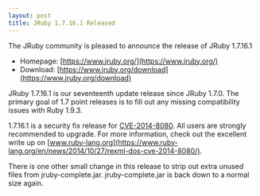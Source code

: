 ```yaml
---
layout: post
title: JRuby 1.7.16.1 Released
---
```

The JRuby community is pleased to announce the release of JRuby 1.7.16.1

- Homepage: [https://www.jruby.org/](https://www.jruby.org/)
- Download: [https://www.jruby.org/download](https://www.jruby.org/download)

JRuby 1.7.16.1 is our seventeenth update release since JRuby 1.7.0.  The primary goal of 1.7 point releases is to fill out any missing compatibility issues with Ruby 1.9.3.  

1.7.16.1 is a security fix release for [CVE-2014-8080](https://cve.mitre.org/cgi-bin/cvename.cgi?name=CVE-2014-8080).  All users are strongly recommended to upgrade.   For more information, check out the excellent write up on [www.ruby-lang.org](https://www.ruby-lang.org/en/news/2014/10/27/rexml-dos-cve-2014-8080/).

There is one other small change in this release to strip out extra unused files from jruby-complete.jar.  jruby-complete.jar is back down to a normal size again.

